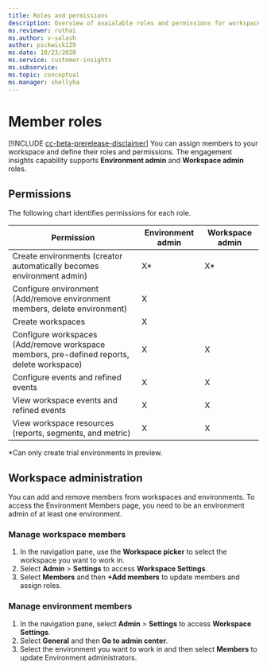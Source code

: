 ```yaml
---
title: Roles and permissions
description: Overview of avaialable roles and permissions for workspace members. 
ms.reviewer: ruthai
ms.author: v-salash
author: pickwick129
ms.date: 10/23/2020
ms.service: customer-insights
ms.subservice: 
ms.topic: conceptual
ms.manager: shellyha
---
```


# Member roles

[!INCLUDE [cc-beta-prerelease-disclaimer](includes/cc-beta-prerelease-disclaimer.md)]
You can assign members to your workspace and define their roles and permissions. The engagement insights capability supports **Environment admin** and **Workspace admin** roles.


## Permissions
  
The following chart identifies permissions for each role. 

| Permission | Environment admin | Workspace admin |
|--|--|--|
| Create environments (creator automatically becomes environment admin) | X* | X* |  |
| Configure environment (Add/remove environment members, delete environment) | X |  |  |
| Create workspaces | X |  |  |
| Configure workspaces (Add/remove workspace members, pre-defined reports, delete workspace) | X | X |  |
| Configure events and refined events | X | X |
| View workspace events and refined events | X | X |
| View workspace resources (reports, segments, and metric)| X | X |

*Can only create trial environments in preview. 

## Workspace administration

You can add and remove members from workspaces and environments. To access the Environment Members page, you need to be an environment admin of at least one environment. 

<!-- TODO - can we link this to the manage-workspace article and not duplicate the procedur? -->

### Manage workspace members

1. In the navigation pane, use the **Workspace picker** to select the workspace you want to work in.
1. Select **Admin** > **Settings** to access **Workspace Settings**.
1. Select **Members** and then **+Add members** to update members and assign roles.

<!-- TODO - create a new article to manage environments and link this there? I think it's in one of the drafts shared on 10/22 -->

### Manage environment members

1. In the navigation pane, select **Admin** > **Settings** to access **Workspace Settings**.
1. Select **General** and then **Go to admin center**.
1. Select the environment you want to work in and then select **Members** to update Environment administrators. 

